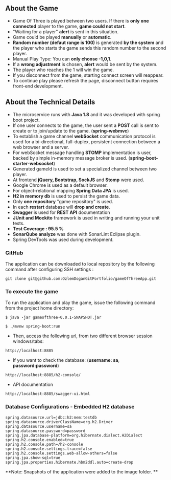 ## About the Game
* Game Of Three is played between two users. If there is **only one connected** player to the game, **game could not start**.
* "Waiting for a player" **alert** is sent in this situation.
* Game could be played **manually** or **automatic**.
* **Random number (defaut range is 100)** is generated **by the system** and the player who starts the game sends this random number to the second player.
* Manual Play Type: You can **only choose -1,0,1**.
* If a **wrong adjustment** is chosen, **alert** would be sent by the system.
* The player who reaches the 1 will win the game.
* If you disconnect from the game, starting connect screen will reappear.
* To continue play please refresh the page, disconnect button requires front-end development.

## About the Technical Details
* The microservice runs with **Java 1.8** and it was developed with spring boot project.
* If one user connects to the game, the user sent a **POST** call is sent to create or to join/update to the game. (**spring-webmvc**)
* To establish a game channel **webSocket** communication protocol is used for a bi-directional, full-duplex, persistent connection between a web browser and a server. 
* For webSocket message handling **STOMP** implementation is user, backed by simple in-memory message broker is used. (**spring-boot-starter-websocket**)
* Generated gameId is used to set a specialized channel between two player.
* At frontend **jQuery, Bootstrap, SockJS** and **Stomp** were used.
* Google Chrome is used as a default browser.
* For object-relational mapping **Spring Data JPA** is used.
* **H2 in memory db** is used to persist the game data. 
* Only **one repository** "game repository" is used.
* In each **restart** database will **drop and create**.
* **Swagger** is used for **REST API** documentation  
* **JUnit and Mockito** framework is used in writing and running your unit tests.
* **Test Coverage : 95.5 %**
* **SonarQube analyze** was done with SonarLint Eclipse plugin.
* Spring DevTools was used during development.

### GitHub  
  The application can be downloaded to local repository by the following command after configuring SSH settings : 
  
  ```
  git clone git@github.com:OzlemDoganGitPortfolio/gameOfThreeApp.git
  ```
### To execute the game
To run the application and play the game, issue the following command from the project home directory:
  
```
$ java -jar gameofthree-0.0.1-SNAPSHOT.jar  
```
```
$ ./mvnw spring-boot:run 
```
* Then, access the following url, from two different browser session windows/tabs:

```
http://localhost:8885
```
* If you want to check the database: (**username: sa**, **password:password**)

```
http://localhost:8885/h2-console/
```
* API documentation

```
http://localhost:8885/swagger-ui.html
```
### Database Configurations - Embedded H2 database
```
spring.datasource.url=jdbc:h2:mem:testdb
spring.datasource.driverClassName=org.h2.Driver
spring.datasource.username=sa
spring.datasource.password=password
spring.jpa.database-platform=org.hibernate.dialect.H2Dialect
spring.h2.console.enabled=true
spring.h2.console.path=/h2-console
spring.h2.console.settings.trace=false
spring.h2.console.settings.web-allow-others=false
spring.jpa.show-sql=true
spring.jpa.properties.hibernate.hbm2ddl.auto=create-drop
```

**Note: Snapshots of the application were added to the image folder. **

